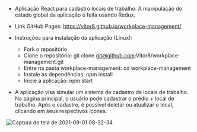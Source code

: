 - Aplicação React para cadastro locais de trabalho. A manipulação do estado global da aplicação é feita usando Redux.
- Link GitHub Pages: https://vitor8.github.io/workplace-management/

- Instruções para instalação da aplicação (Linux):
    - Fork o repositório
    - Clone o repositório: git clone git@github.com:Vitor8/workplace-management.git
    - Entre na pasta workplace-management: cd workplace-management
    - Instale as dependências: npm install
    - Inicie a aplicação: npm start

- A aplicação visa simular um sistema de cadastro de locais de trabalho. Na página principal, o usuário pode cadastrar o prédio + local de trabalho. Após o cadastro, é possível deletar ou atualizar o local, clicando em seus respectivos ícones.

 ![Captura de tela de 2021-09-01 08-32-34](https://user-images.githubusercontent.com/24492328/131664424-e76b7560-c2c1-43f5-a245-b2f2885b30e4.png)


